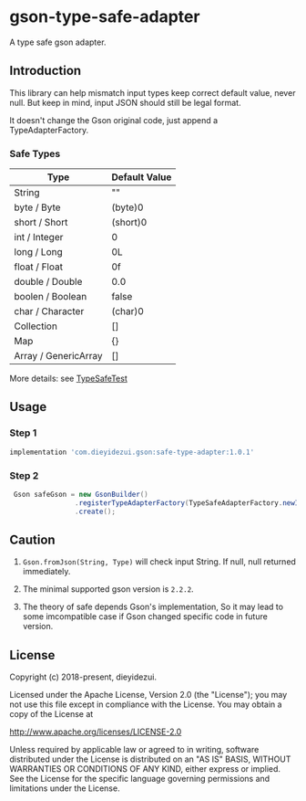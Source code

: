 # gson-type-safe-adapter
A type safe gson adapter.

## Introduction

This library can help mismatch input types keep correct default value, never null.
But keep in mind, input JSON should still be legal format.

It doesn't change the Gson original code, just append a TypeAdapterFactory.

### Safe Types

| Type | Default Value |
| --- | --- |
| String | "" |
| byte / Byte | (byte)0 |
| short / Short | (short)0 |
| int / Integer | 0 |
| long / Long | 0L |
| float / Float | 0f |
| double / Double | 0.0 |
| boolen / Boolean | false |
| char / Character | (char)0 |
| Collection | [] |
| Map | {} |
| Array / GenericArray | [] |


More details: see [TypeSafeTest](src/test/java/com/dieyidezui/gson/adapter/TypeSafeTest.java)

## Usage

### Step 1

```groovy
implementation 'com.dieyidezui.gson:safe-type-adapter:1.0.1'
```

### Step 2

```java
 Gson safeGson = new GsonBuilder()
                .registerTypeAdapterFactory(TypeSafeAdapterFactory.newInstance())
                .create();
```

## Caution


1. ```Gson.fromJson(String, Type)``` will check input String.
   If null, null returned immediately.

2. The minimal supported gson version is `2.2.2`.

3. The theory of safe depends Gson's implementation,
   So it may lead to some imcompatible case if Gson changed specific code in future version.

## License

Copyright (c) 2018-present, dieyidezui.

Licensed under the Apache License, Version 2.0 (the "License");
you may not use this file except in compliance with the License.
You may obtain a copy of the License at

http://www.apache.org/licenses/LICENSE-2.0

Unless required by applicable law or agreed to in writing, software
distributed under the License is distributed on an "AS IS" BASIS,
WITHOUT WARRANTIES OR CONDITIONS OF ANY KIND, either express or implied.
See the License for the specific language governing permissions and
limitations under the License.